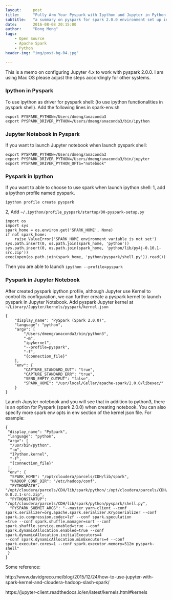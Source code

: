 ```yaml
---
layout:     post
title:      "Fully Arm Your Pyspark with Ipython and Jupyter in Python 3"
subtitle:   "a summary on pyspark for spark 2.0.0 environment set up in Python 3"
date:       2016-08-08 20:15:00
author:     "Dong Meng"
tags:
    - Open Source
    - Apache Spark
    - Python
header-img: "img/post-bg-04.jpg"

---
```

<p>This is a memo on configuring Jupyter 4.x to work with pyspark 2.0.0. I am using Mac OS please adjust the steps accordingly for other systems.</p>

<h3 class="section-heading">Ipython in Pyspark</h3>
<p>To use ipython as driver for pyspark shell: (to use ipython functionalities in pyspark shell). Add the following lines in spark-env.sh</p>
<pre><code>export PYSPARK_PYTHON=/Users/dmeng/anaconda3
export PYSPARK_DRIVER_PYTHON=/Users/dmeng/anaconda3/bin/ipython
</code></pre>

<h3 class="section-heading">Jupyter Notebook in Pyspark </h3>
<p>If you want to launch Jupyter notebook when launch pyspark shell:</p>
<pre><code>export PYSPARK_PYTHON=/Users/dmeng/anaconda3
export PYSPARK_DRIVER_PYTHON=/Users/dmeng/anaconda3/bin/jupyter
export PYSPARK_DRIVER_PYTHON_OPTS="notebook"
</code></pre>

<h3 class="section-heading">Pyspark in Ipython</h3>
<p>If you want to able to choose to use spark when launch ipython shell: 1, add a ipython profile named pyspark.</p>
<pre><code>ipython profile create pyspark
</code></pre>
<p>2, Add <code>~/.ipython/profile_pyspark/startup/00-pyspark-setup.py</code> </p>
<pre><code>import os
import sys
spark_home = os.environ.get('SPARK_HOME', None)
if not spark_home:
    raise ValueError('SPARK_HOME environment variable is not set')
sys.path.insert(0, os.path.join(spark_home, 'python'))
sys.path.insert(0, os.path.join(spark_home, 'python/lib/py4j-0.10.1-src.zip'))
exec(open(os.path.join(spark_home, 'python/pyspark/shell.py')).read())
</code></pre>
<p>Then you are able to launch <code>ipython --profile=pyspark</code></p>

<h3 class="section-heading">Pyspark in Jupyter Notebook</h3>
<p>After created pyspark ipython profile, although Jupyter use Kernel to control its configuration, we can further create a pyspark kernel to launch pyspark in Jupyter Notebook. Add pyspark Jupyter kernel at <code>~/Library/Jupyter/kernels/pyspark/kernel.json</code></p>
<pre><code>{
    "display_name": "PySpark (Spark 2.0.0)",
    "language": "python",
    "argv": [
        "/Users/dmeng/anaconda3/bin/python3",
        "-m",
        "ipykernel",
        "--profile=pyspark",
        "-f",
        "{connection_file}"
    ],
    "env": {
        "CAPTURE_STANDARD_OUT": "true",
        "CAPTURE_STANDARD_ERR": "true",
        "SEND_EMPTY_OUTPUT": "false",
        "SPARK_HOME": "/usr/local/Cellar/apache-spark/2.0.0/libexec/"
    }
}
</code></pre>
<p>Launch Jupyter notebook and you will see that in addition to python3, there is an option for Pyspark (spark 2.0.0) when creating notebook. You can also specify more spark env opts in env section of the kernel json file. For example:</p>
<pre><code>{
 "display_name": "PySpark",
 "language": "python",
 "argv": [
  "/usr/bin/python",
  "-m",
  "IPython.kernel",
  "-f",
  "{connection_file}"
 ],
 "env": {
  "SPARK_HOME": "/opt/cloudera/parcels/CDH/lib/spark",
  "HADOOP_CONF_DIR": "/etc/hadoop/conf",
  "PYTHONPATH": "/opt/cloudera/parcels/CDH/lib/spark/python/:/opt/cloudera/parcels/CDH/lib/spark/python/lib/py4j-0.8.2.1-src.zip",
  "PYTHONSTARTUP": "/opt/cloudera/parcels/CDH/lib/spark/python/pyspark/shell.py",
  "PYSPARK_SUBMIT_ARGS": "--master yarn-client --conf spark.serializer=org.apache.spark.serializer.KryoSerializer --conf spark.io.compression.codec=lzf --conf spark.speculation
=true --conf spark.shuffle.manager=sort --conf spark.shuffle.service.enabled=true --conf spark.dynamicAllocation.enabled=true --conf spark.dynamicAllocation.initialExecutors=4
--conf spark.dynamicAllocation.minExecutors=4 --conf spark.executor.cores=1 --conf spark.executor.memory=512m pyspark-shell"
 }
}
</code></pre>

<p>Some reference:</p>
<p>http://www.davidgreco.me/blog/2015/12/24/how-to-use-jupyter-with-spark-kernel-and-cloudera-hadoop-slash-spark/</p>
<p>https://jupyter-client.readthedocs.io/en/latest/kernels.html#kernels</p>
